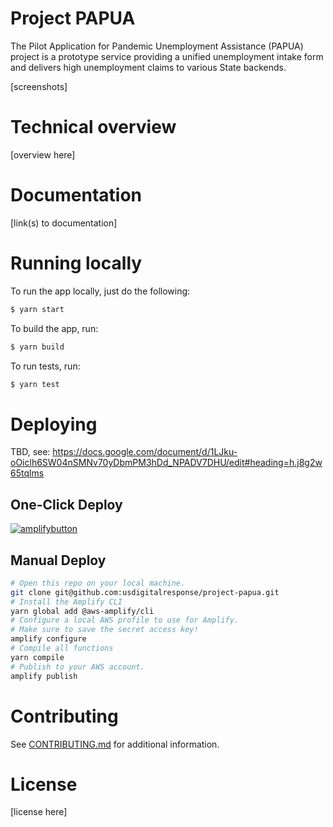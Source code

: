 # Project PAPUA

The Pilot Application for Pandemic Unemployment Assistance (PAPUA) project is a prototype service providing a unified unemployment intake form and delivers high unemployment claims to various State backends.

[screenshots]

# Technical overview

[overview here]

# Documentation

[link(s) to documentation]

# Running locally

To run the app locally, just do the following:

```bash
$ yarn start
```

To build the app, run:

```bash
$ yarn build
```

To run tests, run:

```bash
$ yarn test
```

# Deploying

TBD, see: https://docs.google.com/document/d/1LJku-oOiclh6SW04nSMNv70yDbmPM3hDd_NPADV7DHU/edit#heading=h.j8g2w65tqlms

## One-Click Deploy

[![amplifybutton](https://oneclick.amplifyapp.com/button.svg)](https://console.aws.amazon.com/amplify/home#/deploy?repo=https://github.com/usdigitalresponse/project-papua)

## Manual Deploy

```sh
# Open this repo on your local machine.
git clone git@github.com:usdigitalresponse/project-papua.git
# Install the Amplify CLI
yarn global add @aws-amplify/cli
# Configure a local AWS profile to use for Amplify.
# Make sure to save the secret access key!
amplify configure
# Compile all functions
yarn compile
# Publish to your AWS account.
amplify publish
```

# Contributing

See [CONTRIBUTING.md](CONTRIBUTING.md) for additional information.

# License

[license here]
